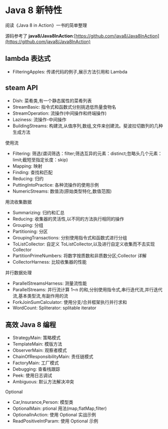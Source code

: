 # Java 8 新特性

阅读《Java 8 in Action》一书的简单整理

源码参考了 **java8/Java8InAction**:[https://github.com/java8/Java8InAction](https://github.com/java8/Java8InAction)

## lambda 表达式

- FilteringApples: 传递代码的例子,展示方法引用和 Lambda


## steam API

- Dish: 菜肴类,有一个静态属性的菜肴列表
- StreamBasic: 指令式和函数式分别挑选低热量食物名
- StreamOperation: 流操作(中间操作和终端操作)
- Laziness: 流操作-中间操作
- BuildingStreams: 构建流,从值序列,数组,文件来创建流。斐波拉切数列的几种生成方法


使用流

- Filtering: 筛选(谓词筛选：filter;筛选互异的元素：distinct;忽略头几个元素：limit;截短至指定长度：skip)
- Mapping: 映射
- Finding: 查找和匹配
- Reducing: 归约
- PuttingIntoPractice: 各种流操作的使用示例
- NumericStreams: 数值流(原始类型特化,数值范围)

用流收集数据

- Summarizing: 归约和汇总
- Reducing: 收集器的灵活性,以不同的方法执行相同的操作
- Grouping: 分组
- Partitioning: 分区
- GroupingTransactions: 分别使用指令式和函数式进行分组
- ToListCollector: 自定义 ToListCollector,以及进行自定义收集而不去实现 Collector
- PartitionPrimeNumbers: 将数字按质数和非质数分区;Collector 详解
- CollectorHarness: 比较收集器的性能


并行数据处理

- ParallelStreamsHarness: 测量流性能
- ParallelStreams: 并行流计算 1~n 的和,分别使用指令式,串行迭代流,并行迭代流,基本类型流,有副作用的流
- ForkJoinSumCalculator: 使用分支/合并框架执行并行求和
- WordCount: Spliterator: splitable iterator

## 高效 Java 8 编程

- StrategyMain: 策略模式
- TemplateMain: 模版方法
- ObserverMain: 观察者模式
- ChainOfResponsibilityMain: 责任链模式
- FactoryMain: 工厂模式
- Debugging: 查看栈跟踪
- Peek: 使用日志调试
- Ambiguous: 默认方法解决冲突


Optional

- Car,Insurance,Person: 模型类
- OptionalMain: ptional 用法(map,flatMap,filter)
- OptionalInAction:  使用 Optional 实战示例
- ReadPositiveIntParam: 使用 Optional 示例
